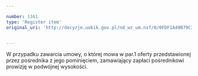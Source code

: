 ```yaml
---

number: 1161
type: 'Register item'
original_uri: 'http://decyzje.uokik.gov.pl/nd_wz_um.nsf/0/0FDF1A49B79C3CD8C12573020032FC6B?OpenDocument'


---
```


W przypadku zawarcia umowy, o której mowa w par.1 oferty przedstawionej przez pośrednika z jego pominięciem, zamawiający zapłaci pośrednikowi prowizję w podwójnej wysokości.
